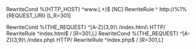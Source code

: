 RewriteCond %{HTTP_HOST} ^www\.(.+)$ [NC]
RewriteRule ^ http://%1%{REQUEST_URI} [L,R=301]

RewriteCond %{THE_REQUEST} ^[A-Z]{3,9}\ /index\.html\ HTTP/
RewriteRule ^index\.html$ / [R=301,L]
RewriteCond %{THE_REQUEST} ^[A-Z]{3,9}\ /index\.php\ HTTP/
RewriteRule ^index\.php$ / [R=301,L]